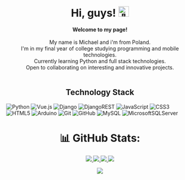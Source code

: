 <h1 align="center">Hi, guys! <img src="https://github.com/wervlad/wervlad/assets/24524555/766d336d-b87d-44ba-807c-c51de2bc6b4d" width="28px" alt="👋"></h1>

<p align="center">
    <b>Welcome to my page!</b><br><br>
        My name is Michael and i'm from Poland.<br>
        I'm in my final year of college studying programming and mobile technologies.<br>
        Currently learning Python and full stack technologies.<br>
        Open to collaborating on interesting and innovative projects.<br>
  <br>
  
<h2 align="center">Technology Stack</h2>

![Python](https://img.shields.io/badge/python-3670A0?style=for-the-badge&logo=python&logoColor=ffdd54)
![Vue.js](https://img.shields.io/badge/vuejs-%2335495e.svg?style=for-the-badge&logo=vuedotjs&logoColor=%234FC08D)
![Django](https://img.shields.io/badge/django-%23092E20.svg?style=for-the-badge&logo=django&logoColor=white)
![DjangoREST](https://img.shields.io/badge/DJANGO-REST-ff1709?style=for-the-badge&logo=django&logoColor=white&color=ff1709&labelColor=gray)
![JavaScript](https://img.shields.io/badge/javascript-%23323330.svg?style=for-the-badge&logo=javascript&logoColor=%23F7DF1E)
![CSS3](https://img.shields.io/badge/css3-%231572B6.svg?style=for-the-badge&logo=css3&logoColor=white)
![HTML5](https://img.shields.io/badge/html5-%23E34F26.svg?style=for-the-badge&logo=html5&logoColor=white)
![Arduino](https://img.shields.io/badge/-Arduino-00979D?style=for-the-badge&logo=Arduino&logoColor=white)
![Git](https://img.shields.io/badge/git-%23F05033.svg?style=for-the-badge&logo=git&logoColor=white)
![GitHub](https://img.shields.io/badge/github-%23121011.svg?style=for-the-badge&logo=github&logoColor=white)
![MySQL](https://img.shields.io/badge/mysql-%2300f.svg?style=for-the-badge&logo=mysql&logoColor=white)
![MicrosoftSQLServer](https://img.shields.io/badge/Microsoft%20SQL%20Server-CC2927?style=for-the-badge&logo=microsoft%20sql%20server&logoColor=white)
<br>

<div align="center">
<h1> 📊 GitHub Stats:
</div>

<p align="center">
  <a href="https://github.com/nnexxe7">
    <img src="http://github-profile-summary-cards.vercel.app/api/cards/profile-details?username=nnexxe7&theme=transparent" />
  </a>
  <a href="https://github.com/nnexxe7">
    <img src="https://github-readme-streak-stats.herokuapp.com/?user=nnexxe7&hide_border=true&card_width=338&theme=transparent" />
  </a>
  <a href="https://github.com/nnexxe7">
    <img src="http://github-profile-summary-cards.vercel.app/api/cards/stats?username=nnexxe7&theme=transparent" />
  </a>
  <a href="https://github.com/nnexxe7">
    <img src="https://github-readme-stats.vercel.app/api/top-langs/?username=nnexxe7&langs_count=10&exclude_repo=&hide=jupyter%20notebook,vim%20script,cmake,makefile,batchfile,emacs%20lisp,css,html&layout=default&card_width=699&hide_border=true&theme=transparent" />
  </a>
</p> 
<p align="center">
  <a href="https://github.com/nnexxe7">
    <img src="https://komarev.com/ghpvc/?username=nnexxe7&color=blue&style=flat)" />
  </a>
</p>
